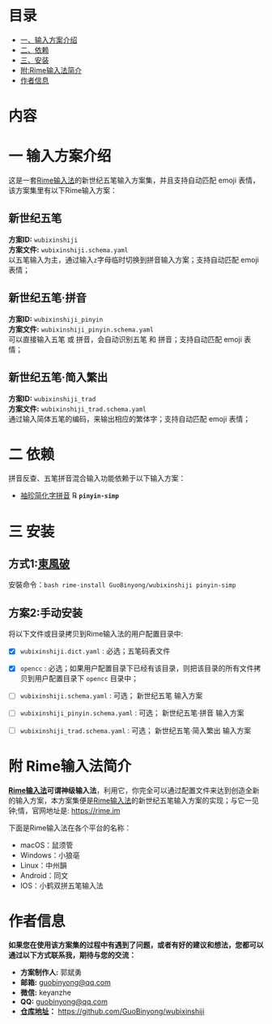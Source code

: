 [袖珍简化字拼音]: https://github.com/rime/rime-pinyin-simp
[東風破]: https://github.com/rime/plum
[仓库地址]: https://github.com/GuoBinyong/wubixinshiji
[Rime输入法]: https://rime.im


目录
=================
- [一、输入方案介绍](#一-输入方案介绍)
- [二、依赖](#二-依赖)
- [三、安装](#三-安装)
- [附:Rime输入法简介](#附-rime输入法简介)
- [作者信息](#作者信息)


内容
===================


# 一 输入方案介绍
这是一套[Rime输入法][]的新世纪五笔输入方案集，并且支持自动匹配 emoji 表情，该方案集里有以下Rime输入方案：

## 新世纪五笔
**方案ID:** `wubixinshiji`  
**方案文件:** `wubixinshiji.schema.yaml`  
以五笔输入为主，通过输入`z`字母临时切换到拼音输入方案；支持自动匹配 emoji 表情；


## 新世纪五笔·拼音
**方案ID:** `wubixinshiji_pinyin`  
**方案文件:** `wubixinshiji_pinyin.schema.yaml`  
可以直接输入五笔 或 拼音，会自动识别五笔 和 拼音；支持自动匹配 emoji 表情；

## 新世纪五笔·简入繁出
**方案ID:** `wubixinshiji_trad`   
**方案文件:** `wubixinshiji_trad.schema.yaml`  
通过输入简体五笔的编码，来输出相应的繁体字；支持自动匹配 emoji 表情；




# 二 依赖

拼音反查、五笔拼音混合输入功能依赖于以下输入方案：  
  - [袖珍简化字拼音][] ℞ **`pinyin-simp`**


# 三 安装

## 方式1:[東風破][]
安裝命令：`bash rime-install GuoBinyong/wubixinshiji pinyin-simp`



## 方案2:手动安装
将以下文件或目录拷贝到Rime输入法的用户配置目录中:  

- [x] `wubixinshiji.dict.yaml` : 必选；五笔码表文件
- [x] `opencc` : 必选；如果用户配置目录下已经有该目录，则把该目录的所有文件拷贝到用户配置目录下 `opencc` 目录中；
- [ ] `wubixinshiji.schema.yaml` : 可选； 新世纪五笔 输入方案
- [ ] `wubixinshiji_pinyin.schema.yaml` : 可选； 新世纪五笔·拼音 输入方案
- [ ] `wubixinshiji_trad.schema.yaml` : 可选； 新世纪五笔·简入繁出 输入方案





# 附 Rime输入法简介
**[Rime输入法][]**可谓**神级输入法**，利用它，你完全可以通过配置文件来达到创造全新的输入方案，本方案集便是[Rime输入法][]的新世纪五笔输入方案的实现；与它一见钟;情，官网地址是: https://rime.im

下面是Rime输入法在各个平台的名称：
- macOS：鼠须管
- Windows：小狼亳
- Linux：中州韻
- Android：同文
- IOS：小鹤双拼五笔输入法







# 作者信息
**如果您在使用该方案集的过程中有遇到了问题，或者有好的建议和想法，您都可以通过以下方式联系我，期待与您的交流：**  

- **方案制作人:** 郭斌勇
- **邮箱:** guobinyong@qq.com
- **微信:** keyanzhe
- **QQ:** guobinyong@qq.com
- **[仓库地址][]：** https://github.com/GuoBinyong/wubixinshiji